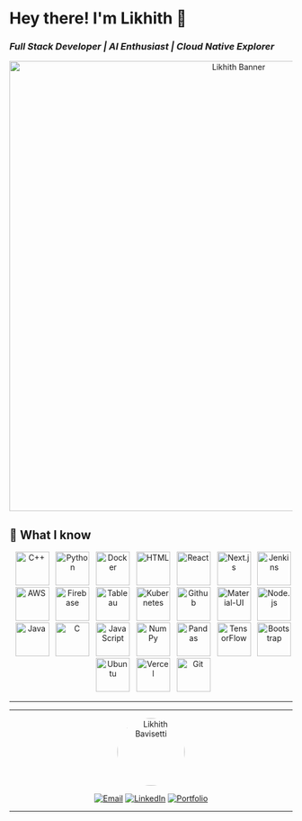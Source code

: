 
# Hey there! I'm Likhith 👋 
### *Full Stack Developer | AI Enthusiast | Cloud Native Explorer*

<p align="center">
    <img src="https://media.licdn.com/dms/image/v2/D4D16AQEJBLfaJf7GeQ/profile-displaybackgroundimage-shrink_350_1400/profile-displaybackgroundimage-shrink_350_1400/0/1678620008658?e=1761782400&v=beta&t=vJNUvS69Pj4Noq28iC1u6vVfo4mI6kc_KQzVkfZDlxI" alt="Likhith Banner" width="800">
</p>


## 🚀 What I know

<p align="center">
  <img src="https://likky.vercel.app/assets/img/skills/cpp.svg" alt="C++" width="60" />
  <img src="https://likky.vercel.app/assets/img/skills/python.svg" alt="Python" width="60" />
  <img src="https://likky.vercel.app/assets/img/skills/docker.svg" alt="Docker" width="60" />
  <img src="https://likky.vercel.app/assets/img/skills/html.svg" alt="HTML" width="60" />
  <img src="https://likky.vercel.app/assets/img/skills/react.svg" alt="React" width="60" />
  <img src="https://likky.vercel.app/assets/img/skills/nextjs.svg" alt="Next.js" width="60" />
  <img src="https://likky.vercel.app/assets/img/skills/jenkins.svg" alt="Jenkins" width="60" />
  <img src="https://likky.vercel.app/assets/img/skills/aws.svg" alt="AWS" width="60" />
  <img src="https://likky.vercel.app/assets/img/skills/firebase.svg" alt="Firebase" width="60" />
  <img src="https://likky.vercel.app/assets/img/skills/tableau.svg" alt="Tableau" width="60" />
  <img src="https://likky.vercel.app/assets/img/skills/kubernets.svg" alt="Kubernetes" width="60" />
  <img src="https://likky.vercel.app/assets/img/skills/github.svg" alt="Github" width="60" />
  <img src="https://likky.vercel.app/assets/img/skills/material-ui.svg" alt="Material-UI" width="60" />
  <img src="https://likky.vercel.app/assets/img/skills/nodejs.svg" alt="Node.js" width="60" />
  <img src="https://likky.vercel.app/assets/img/skills/java.svg" alt="Java" width="60" />
  <img src="https://likky.vercel.app/assets/img/skills/c.svg" alt="C" width="60" />
  <img src="https://likky.vercel.app/assets/img/skills/javascript.svg" alt="JavaScript" width="60" />
  <img src="https://likky.vercel.app/assets/img/skills/numpy.svg" alt="NumPy" width="60" />
  <img src="https://likky.vercel.app/assets/img/skills/pandas.svg" alt="Pandas" width="60" />
  <img src="https://likky.vercel.app/assets/img/skills/tensorflow.svg" alt="TensorFlow" width="60" />
  <img src="https://likky.vercel.app/assets/img/skills/bootstrap.svg" alt="Bootstrap" width="60" />
  <img src="https://likky.vercel.app/assets/img/skills/ubuntu-4.svg" alt="Ubuntu" width="60" />
  <img src="https://likky.vercel.app/assets/img/skills/vercel.svg" alt="Vercel" width="60" />
  <img src="https://likky.vercel.app/assets/img/skills/git.svg" alt="Git" width="60" />
</p>

---




<!-- <div align="center">
  

![GitHub Streak](https://github-readme-streak-stats.herokuapp.com/?user=likhith1030&theme=tokyonight&hide_border=true&background=0D1117&stroke=00D4FF&ring=00D4FF&fire=FF6B6B&currStreakLabel=00D4FF)

</div> -->


<!-- <div align="center">

![Activity Graph](https://github-readme-activity-graph.vercel.app/graph?username=likhith1030&bg_color=0D1117&color=00D4FF&line=00D4FF&point=FFFFFF&area=true&hide_border=true)

</div> -->

---
<div align="center">
  <img src="https://likky.vercel.app/assets/img/cya.png" alt="Likhith Bavisetti" width="120" style="border-radius: 50%;"/>
  
  [![Email](https://img.shields.io/badge/Email-sailikhithbavisetti%40gmail.com-red?style=for-the-badge&logo=gmail&logoColor=white)](mailto:sailikhithbavisetti@gmail.com)
  [![LinkedIn](https://img.shields.io/badge/LinkedIn-likhithbavisetti-blue?style=for-the-badge&logo=linkedin&logoColor=white)](https://www.linkedin.com/in/likhithbavisetti/)
  [![Portfolio](https://img.shields.io/badge/Portfolio-likky.vercel.app-brightgreen?style=for-the-badge&logo=vercel&logoColor=white)](https://likky.vercel.app)
  
</div>

---

